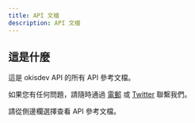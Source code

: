```yaml
---
title: API 文檔
description: API 文檔
---
```


## 這是什麼

這是 okisdev API 的所有 API 參考文檔。

如果您有任何問題，請隨時通過 [電郵](mailto:hi@okis.dev) 或 [Twitter](https://twitter.com/okisdev) 聯繫我們。

請從側邊欄選擇查看 API 參考文檔。
